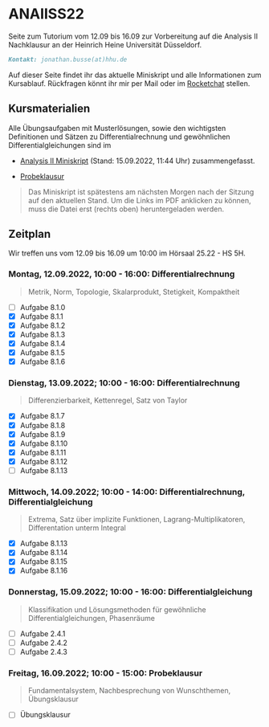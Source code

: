 # ANAIISS22
Seite zum Tutorium vom 12.09 bis 16.09 zur Vorbereitung auf die Analysis II Nachklausur an der Heinrich Heine Universität Düsseldorf.

```markdown
Kontakt: jonathan.busse(at)hhu.de
```

Auf dieser Seite findet ihr das aktuelle Miniskript und alle Informationen zum Kursablauf.
Rückfragen könnt ihr mir per Mail oder im [Rocketchat](https://rocketchat.hhu.de/invite/dxCi6C) stellen.

## Kursmaterialien
Alle Übungsaufgaben mit Musterlösungen, sowie den wichtigsten Definitionen und Sätzen zu Differentialrechnung und gewöhnlichen Differentialgleichungen sind im
- [Analysis II Miniskript](https://github.com/JoKaBus/ANAIISS22/blob/main/skript/AnalysisIIMiniskript.pdf) 
(Stand: 15.09.2022, 11:44 Uhr)
zusammengefasst.

- [Probeklausur](https://github.com/JoKaBus/ANAIISS22/blob/main/skript/probeklausur.pdf) 


> Das Miniskript ist spätestens am nächsten Morgen nach der Sitzung auf den aktuellen Stand.
> Um die Links im PDF anklicken zu können, muss die Datei erst (rechts oben) heruntergeladen werden.

## Zeitplan
Wir treffen uns vom 12.09 bis 16.09 um 10:00 im Hörsaal 25.22 - HS 5H.

### Montag, 12.09.2022, 10:00 - 16:00: Differentialrechnung
> Metrik, Norm, Topologie, Skalarprodukt, Stetigkeit, Kompaktheit

- [ ] Aufgabe 8.1.0
- [x] Aufgabe 8.1.1
- [x] Aufgabe 8.1.2
- [x] Aufgabe 8.1.3
- [x] Aufgabe 8.1.4
- [x] Aufgabe 8.1.5
- [x] Aufgabe 8.1.6

### Dienstag, 13.09.2022; 10:00 - 16:00: Differentialrechnung
> Differenzierbarkeit, Kettenregel, Satz von Taylor

- [x] Aufgabe 8.1.7
- [x] Aufgabe 8.1.8
- [x] Aufgabe 8.1.9
- [x] Aufgabe 8.1.10
- [x] Aufgabe 8.1.11
- [x] Aufgabe 8.1.12
- [ ] Aufgabe 8.1.13

### Mittwoch, 14.09.2022; 10:00 - 14:00: Differentialrechnung, Differentialgleichung
> Extrema, Satz über implizite Funktionen, Lagrang-Multiplikatoren, Differentation unterm Integral

- [x] Aufgabe 8.1.13
- [x] Aufgabe 8.1.14
- [x] Aufgabe 8.1.15
- [x] Aufgabe 8.1.16

### Donnerstag, 15.09.2022; 10:00 - 16:00: Differentialgleichung
> Klassifikation und Lösungsmethoden für gewöhnliche Differentialgleichungen, Phasenräume
- [ ] Aufgabe 2.4.1
- [ ] Aufgabe 2.4.2
- [ ] Aufgabe 2.4.3

### Freitag, 16.09.2022; 10:00 - 15:00: Probeklausur
> Fundamentalsystem, Nachbesprechung von Wunschthemen, Übungsklausur

- [ ] Übungsklausur
